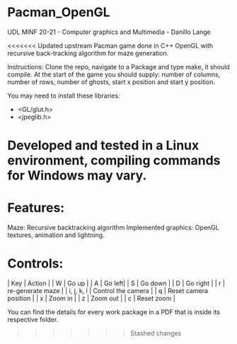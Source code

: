 # Pacman_OpenGL
UDL MINF 20-21 - Computer graphics and Multimedia - Danillo Lange

<<<<<<< Updated upstream
Pacman game done in C++ OpenGL with recursive back-tracking algorithm for maze generation.

Instructions: Clone the repo, navigate to a Package and type make, it should compile.
At the start of the game you should supply: number of columns, number of rows, number of ghosts, start x position and start y position.

You may need to install these libraries:

- <GL/glut.h>
- <jpeglib.h>

Developed and tested in a Linux environment, compiling commands for Windows may vary.
=======
# Features:
Maze: Recursive backtracking algorithm
Implemented graphics: OpenGL textures, animation and lightning.

# Controls:
| Key | Action |
| W   | Go up  |
| A   |  Go left|
| S   | Go down |
| D   | Go right |
| r   | re-generate maze |
| i, j, k, l | Control the camera |
| q | Reset camera position |
| x | Zoom in |
| z | Zoom out |
| c | Reset zoom |


You can find the details for every work package in a PDF that is inside its respective folder.
>>>>>>> Stashed changes

